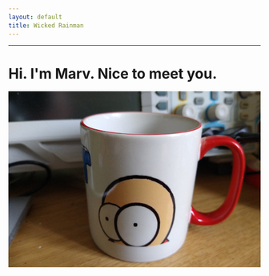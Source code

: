 ```yaml
---
layout: default
title: Wicked Rainman
---
```

__________________

# Hi. I'm Marv. Nice to meet you.
![](/pictures/mug.png#center)
